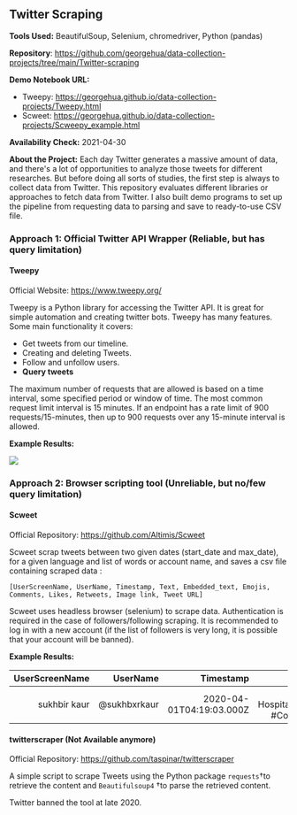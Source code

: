 ## Twitter Scraping



**Tools Used:** BeautifulSoup, Selenium, chromedriver, Python (pandas)

**Repository**: https://github.com/georgehua/data-collection-projects/tree/main/Twitter-scraping

**Demo Notebook URL:** 

- Tweepy: https://georgehua.github.io/data-collection-projects/Tweepy.html
- Scweet: https://georgehua.github.io/data-collection-projects/Scweepy_example.html

**Availability Check:** 2021-04-30

**About the Project:** Each day Twitter generates a massive amount of data, and there's a lot of opportunities to analyze those tweets for different researches. But before doing all sorts of studies, the first step is always to collect data from Twitter. This repository evaluates different libraries or approaches to fetch data from Twitter. I also built demo programs to set up the pipeline from requesting data to parsing and save to ready-to-use CSV file.



### Approach 1: Official Twitter API Wrapper (Reliable, but has query limitation)

#### Tweepy 

Official Website: https://www.tweepy.org/

Tweepy is a Python library for accessing the Twitter API. It is great for simple automation and creating twitter bots. Tweepy has many features. Some main functionality it covers:

- Get tweets from our timeline.
- Creating and deleting Tweets.
- Follow and unfollow users.
- **Query tweets**

The maximum number of requests that are allowed is based on a time interval, some specified period or window of time. The most common request limit interval is 15 minutes. If an endpoint has a rate limit of 900 requests/15-minutes, then up to 900 requests over any 15-minute interval is allowed.



**Example Results:**

<img src="D:\coding-ground\web-scraping-projects\docs\figures\twitter_results.png">



### Approach 2: Browser scripting tool (Unreliable, but no/few query limitation)



#### Scweet

Official Repository: https://github.com/Altimis/Scweet

Scweet scrap tweets between two given dates (start_date and max_date), for a given language and list of words or account name, and saves a csv file containing scraped data :

```
[UserScreenName, UserName, Timestamp, Text, Embedded_text, Emojis, Comments, Likes, Retweets, Image link, Tweet URL]
```

Scweet uses headless browser (selenium) to scrape data. Authentication is required in the case of followers/following scraping. It is recommended to log in with a new account (if the list of followers is very long, it is possible that your account will be banned).



**Example Results:**

| UserScreenName |     UserName |                Timestamp |                                              Text | Embedded_text | Emojis | Comments | Likes | Retweets |                                        Image link |                                       Tweet URL |
| -------------: | -----------: | -----------------------: | ------------------------------------------------: | ------------: | -----: | -------: | ----: | -------: | ------------------------------------------------: | ----------------------------------------------: |
|   sukhbir kaur | @sukhbxrkaur | 2020-04-01T04:19:03.000Z | Sunnybrook Hospital.\n#COVID19 #Coronavirusont... |               |        |        4 |    39 |       18 | [https://pbs.twimg.com/media/EUfacJbWAAIVi9A?f... | https://twitter.com/sukhbxrkaur/status/1245204. |



#### twitterscraper  (Not Available anymore)

Official Repository: https://github.com/taspinar/twitterscraper

A simple script to scrape Tweets using the Python package `requests`†to retrieve the content and `Beautifulsoup4` †to parse the retrieved content.

Twitter banned the tool at late 2020.